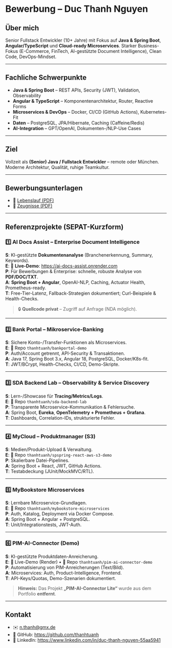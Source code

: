 # Bewerbung – Duc Thanh Nguyen

## Über mich
Senior Fullstack Entwickler (10+ Jahre) mit Fokus auf **Java & Spring Boot**, **Angular/TypeScript** und **Cloud-ready Microservices**. Starker Business-Fokus (E-Commerce, FinTech, AI-gestützte Document Intelligence), Clean Code, DevOps-Mindset.

---

## Fachliche Schwerpunkte
- **Java & Spring Boot** – REST APIs, Security (JWT), Validation, Observability
- **Angular & TypeScript** – Komponentenarchitektur, Router, Reactive Forms
- **Microservices & DevOps** – Docker, CI/CD (GitHub Actions), Kubernetes-Fit
- **Daten** – PostgreSQL, JPA/Hibernate, Caching (Caffeine/Redis)
- **AI-Integration** – GPT/OpenAI, Dokumenten-/NLP-Use Cases

---

## Ziel
Vollzeit als **(Senior) Java / Fullstack Entwickler** – remote oder München. Moderne Architektur, Qualität, ruhige Teamkultur.

---

## Bewerbungsunterlagen
- 📄 [Lebenslauf (PDF)](./Lebenslauf.pdf)
- 📄 [Zeugnisse (PDF)](./Zeugnisse.pdf)

---

## Referenzprojekte (SEPAT-Kurzform)

### 1️⃣ AI Docs Assist – Enterprise Document Intelligence
**S**: KI-gestützte **Dokumentenanalyse** (Branchenerkennung, Summary, Keywords).  
**E**: 🔗 **Live-Demo**: https://ai-docs-assist.onrender.com  
**P**: Für Bewerbungen & Enterprise: schnelle, robuste Analyse von **PDF/DOC/TXT**.  
**A**: **Spring Boot + Angular**, OpenAI-NLP, Caching, Actuator Health, Prometheus-ready.  
**T**: Free-Tier-Latenz, Fallback-Strategien dokumentiert; Curl-Beispiele & Health-Checks.

> 🔒 **Quellcode privat** – Zugriff auf Anfrage (NDA möglich).

---

### 2️⃣ Bank Portal – Mikroservice-Banking
**S**: Sichere Konto-/Transfer-Funktionen als Microservices.  
**E**: 🔗 Repo `thanhtuanh/bankportal-demo`  
**P**: Auth/Account getrennt, API-Security & Transaktionen.  
**A**: Java 17, Spring Boot 3.x, Angular 18, PostgreSQL, Docker/K8s-fit.  
**T**: JWT/BCrypt, Health-Checks, CI/CD, Demo-Skripte.

---

### 3️⃣ SDA Backend Lab – Observability & Service Discovery
**S**: Lern-/Showcase für **Tracing/Metrics/Logs**.  
**E**: 🔗 Repo `thanhtuanh/sda-backend-lab`  
**P**: Transparente Microservice-Kommunikation & Fehlersuche.  
**A**: Spring Boot, **Eureka**, **OpenTelemetry + Prometheus + Grafana**.  
**T**: Dashboards, Correlation-IDs, strukturierte Fehler.

---

### 4️⃣ MyCloud – Produktmanager (S3)
**S**: Medien/Produkt-Upload & Verwaltung.  
**E**: 🔗 Repo `thanhtuanh/spspring-react-aws-s3-demo`  
**P**: Skalierbare Datei-Pipelines.  
**A**: Spring Boot + React, JWT, GitHub Actions.  
**T**: Testabdeckung (JUnit/MockMVC/RTL).

---

### 5️⃣ MyBookstore Microservices
**S**: Lernbare Microservice-Grundlagen.  
**E**: 🔗 Repo `thanhtuanh/mybookstore-microservices`  
**P**: Auth, Katalog, Deployment via Docker Compose.  
**A**: Spring Boot + Angular + PostgreSQL.  
**T**: Unit/Integrationstests, JWT-Auth.

---

### 6️⃣ PIM-AI-Connector (Demo)
**S**: KI-gestützte Produktdaten-Anreicherung.  
**E**: 🔗 Live-Demo (Render) • 🔗 Repo `thanhtuanh/pim-ai-connector-demo`  
**P**: Automatisierung von PIM-Anreicherungen (Text/Bild).  
**A**: Microservices: Auth, Product-Intelligence, Frontend.  
**T**: API-Keys/Quotas, Demo-Szenarien dokumentiert.

> **Hinweis:** Das Projekt **„PIM-AI-Connector Lite“** wurde aus dem Portfolio **entfernt**.

---

## Kontakt
- ✉️ n.thanh@gmx.de  
- 🔗 GitHub: https://github.com/thanhtuanh  
- 🔗 LinkedIn: https://www.linkedin.com/in/duc-thanh-nguyen-55aa5941
